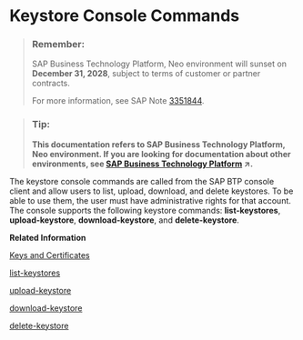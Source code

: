 <!-- loio20b6fbde34b1438dbceb83e1c5e42411 -->

# Keystore Console Commands

> ### Remember:  
> SAP Business Technology Platform, Neo environment will sunset on **December 31, 2028**, subject to terms of customer or partner contracts.
> 
> For more information, see SAP Note [3351844](https://me.sap.com/notes/3351844).

> ### Tip:  
> **This documentation refers to SAP Business Technology Platform, Neo environment. If you are looking for documentation about other environments, see [SAP Business Technology Platform](https://help.sap.com/viewer/65de2977205c403bbc107264b8eccf4b/Cloud/en-US/6a2c1ab5a31b4ed9a2ce17a5329e1dd8.html "SAP Business Technology Platform (SAP BTP) is an integrated offering comprised of the following technology portfolios: application development; process automation; integration; data, analytics, and enterprise planning; artificial intelligence. The platform offers users the ability to turn data into business value, compose end-to-end business processes, connect entire IT landscapes, and personalize, build and extend SAP applications. This reduces the overall total cost of ownership maintaining SAP landscapes and third-party software across end-to-end business processes.") :arrow_upper_right:.**

The keystore console commands are called from the SAP BTP console client and allow users to list, upload, download, and delete keystores. To be able to use them, the user must have administrative rights for that account. The console supports the following keystore commands: **list-keystores**, **upload-keystore**, **download-keystore**, and **delete-keystore**.

**Related Information**  


[Keys and Certificates](keys-and-certificates-3735938.md)

[list-keystores](../50-administration-and-ops-neo/list-keystores-fa3c4af.md "This command is used to list the available keystores. You can list keystores on subaccount, application, and subscription levels.")

[upload-keystore](../50-administration-and-ops-neo/upload-keystore-dea2506.md "This command is used to upload a keystore by uploading the keystore file. You can upload keystores on subaccount, application, and subscription levels.")

[download-keystore](../50-administration-and-ops-neo/download-keystore-b45597c.md "This command is used to download a keystore by downloading the keystore file. You can download keystores on subaccount, application, and subscription levels.")

[delete-keystore](../50-administration-and-ops-neo/delete-keystore-0c8539c.md "This command is used to delete a keystore by deleting the keystore file. You can delete keystores on subaccount, application, and subscription levels.")

